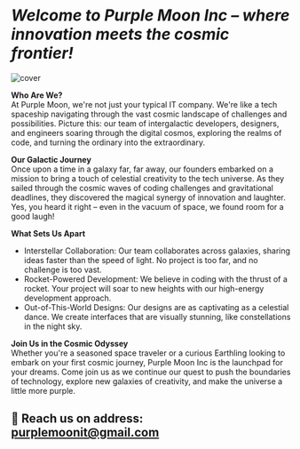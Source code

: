 # _Welcome to Purple Moon Inc – where innovation meets the cosmic frontier!_
![cover](https://scontent.ftbs6-2.fna.fbcdn.net/v/t39.30808-6/415227439_7171831232853440_5711546110953460637_n.jpg?_nc_cat=102&ccb=1-7&_nc_sid=783fdb&_nc_ohc=gwGEXh7LA8oAX_FHoie&_nc_ht=scontent.ftbs6-2.fna&oh=00_AfA_fDzita0GSYYH59Rgw0joIYPned0Ym9eoi3liDoacTQ&oe=65B3C716)

 **Who Are We?**  
At Purple Moon, we're not just your typical IT company. We're like a tech spaceship navigating through the vast cosmic landscape of challenges and possibilities. Picture this: our team of intergalactic developers, designers, and engineers soaring through the digital cosmos, exploring the realms of code, and turning the ordinary into the extraordinary.

**Our Galactic Journey**  
Once upon a time in a galaxy far, far away, our founders embarked on a mission to bring a touch of celestial creativity to the tech universe. As they sailed through the cosmic waves of coding challenges and gravitational deadlines, they discovered the magical synergy of innovation and laughter. Yes, you heard it right – even in the vacuum of space, we found room for a good laugh!

**What Sets Us Apart**  
*  Interstellar Collaboration: Our team collaborates across galaxies, sharing ideas faster than the speed of light. No project is too far, and no challenge is too vast.
*  Rocket-Powered Development: We believe in coding with the thrust of a rocket. Your project will soar to new heights with our high-energy development approach.
*  Out-of-This-World Designs: Our designs are as captivating as a celestial dance. We create interfaces that are visually stunning, like constellations in the night sky.

**Join Us in the Cosmic Odyssey**  
Whether you're a seasoned space traveler or a curious Earthling looking to embark on your first cosmic journey, Purple Moon Inc is the launchpad for your dreams. Come join us as we continue our quest to push the boundaries of technology, explore new galaxies of creativity, and make the universe a little more purple.

## 📧 Reach us on address: purplemoonit@gmail.com
